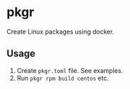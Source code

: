 # pkgr

Create Linux packages using docker.

## Usage

1. Create `pkgr.toml` file. See examples.
2. Run `pkgr rpm build centos` etc.
